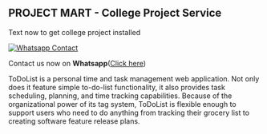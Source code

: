 ## PROJECT MART - College Project Service

Text now to get college project installed

[![Whatsapp Contact](https://www.projectmart.in/_next/static/media/Logo.99b856f5.svg)](https://api.whatsapp.com/send?phone=917676409450&text=Could%20you%20help%20me%20complete%20my%20college%20project%3F)

Contact us now on **Whatsapp**([Click here](https://api.whatsapp.com/send?phone=917676409450&text=Could%20you%20help%20me%20complete%20my%20college%20project%3F))

ToDoList is a personal time and task management web application. Not only does it feature simple to-do-list functionality, it also provides task scheduling, planning, and time tracking capabilities. Because of the organizational power of its tag system, ToDoList is flexible enough to support users who need to do anything from tracking their grocery list to creating software feature release plans.
